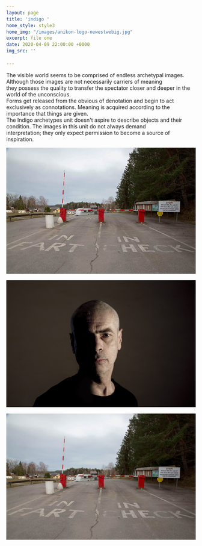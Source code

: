 ```yaml
---
layout: page
title: 'indigo '
home_style: style3
home_img: "/images/anikon-logo-newestwebig.jpg"
excerpt: file one
date: 2020-04-09 22:00:00 +0000
img_src: ''

---
```

The visible world seems to be comprised of endless archetypal images. Although those images are not necessarily carriers of meaning  
they possess the quality to transfer the spectator closer and deeper in the world of the unconscious.  
Forms get released from the obvious of denotation and begin to act exclusively as connotations. Meaning is acquired according to the  
importance that things are given.  
The Indigo archetypes unit doesn't aspire to describe objects and their condition. The images in this unit do not always demand  
interpretation; they only expect permission to become a source of inspiration.

![](/images/850_MG_3743.2.jpg)

![](/images/00_MG_3530.jpg)

![](/images/1100_MG_3743.jpg)

